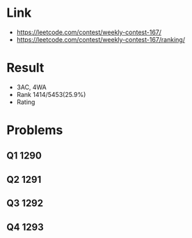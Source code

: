 # Link
- https://leetcode.com/contest/weekly-contest-167/
- https://leetcode.com/contest/weekly-contest-167/ranking/

# Result
- 3AC, 4WA
- Rank 1414/5453(25.9%)
- Rating

# Problems
## Q1 1290

## Q2 1291

## Q3 1292

## Q4 1293